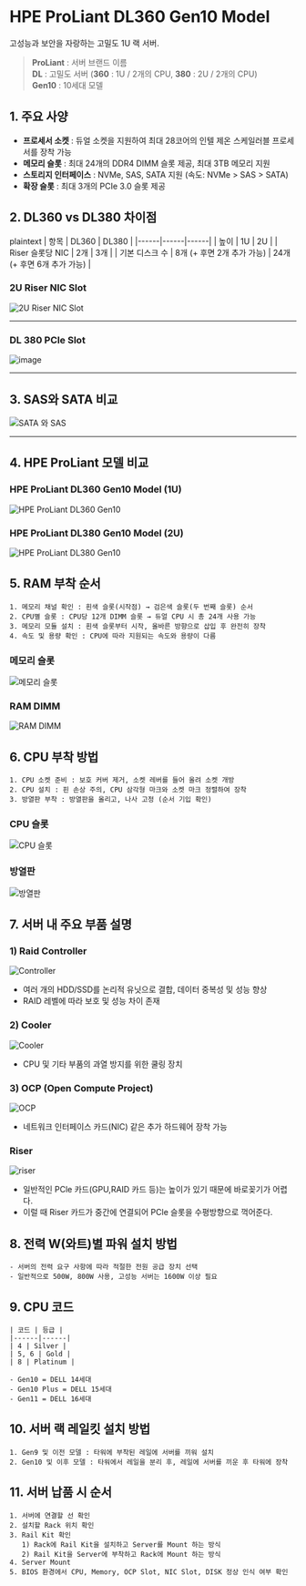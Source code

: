 # HPE ProLiant DL360 Gen10 Model

고성능과 보안을 자랑하는 고밀도 1U 랙 서버.

> **ProLiant** : 서버 브랜드 이름  
> **DL** : 고밀도 서버 (**360** : 1U / 2개의 CPU, **380** : 2U / 2개의 CPU)  
> **Gen10** : 10세대 모델  

## 1. 주요 사양

- **프로세서 소켓** : 듀얼 소켓을 지원하여 최대 28코어의 인텔 제온 스케일러블 프로세서를 장착 가능
- **메모리 슬롯** : 최대 24개의 DDR4 DIMM 슬롯 제공, 최대 3TB 메모리 지원
- **스토리지 인터페이스** : NVMe, SAS, SATA 지원 (속도: NVMe > SAS > SATA)
- **확장 슬롯** : 최대 3개의 PCIe 3.0 슬롯 제공

## 2. DL360 vs DL380 차이점

plaintext
| 항목 | DL360 | DL380 |
|------|------|------|
| 높이 | 1U | 2U |
| Riser 슬롯당 NIC | 2개 | 3개 |
| 기본 디스크 수 | 8개 (+ 후면 2개 추가 가능) | 24개 (+ 후면 6개 추가 가능) |


### 2U Riser NIC Slot
![2U Riser NIC Slot](https://github.com/user-attachments/assets/9d46a4a9-d100-4f84-a751-914210720ac0)

---

### DL 380 PCIe Slot

![image](https://github.com/user-attachments/assets/67da8c75-b59a-401b-9cc3-c22c645b64a4)


---

## 3. SAS와 SATA 비교

![SATA 와 SAS](https://github.com/user-attachments/assets/a408d6bc-7a53-40de-b812-c41d51a47bc2)

---

## 4. HPE ProLiant 모델 비교

### HPE ProLiant DL360 Gen10 Model (1U)
![HPE ProLiant DL360 Gen10](https://github.com/user-attachments/assets/cc2d7776-946c-44eb-b4bc-4261e2fa56b2)

### HPE ProLiant DL380 Gen10 Model (2U)
![HPE ProLiant DL380 Gen10](https://github.com/user-attachments/assets/cb8b15b0-5594-4403-8343-bdcde09b3bb3)

## 5. RAM 부착 순서

```plaintext
1. 메모리 채널 확인 : 흰색 슬롯(시작점) → 검은색 슬롯(두 번째 슬롯) 순서
2. CPU별 슬롯 : CPU당 12개 DIMM 슬롯 → 듀얼 CPU 시 총 24개 사용 가능
3. 메모리 모듈 설치 : 흰색 슬롯부터 시작, 올바른 방향으로 삽입 후 완전히 장착
4. 속도 및 용량 확인 : CPU에 따라 지원되는 속도와 용량이 다름
```

### 메모리 슬롯
![메모리 슬롯](https://github.com/user-attachments/assets/9681a8ee-9b41-41ac-ad01-01638e0e0ac8)

### RAM DIMM
![RAM DIMM](https://github.com/user-attachments/assets/47ed884a-cedf-41a2-b011-3d36642b9f50)

## 6. CPU 부착 방법

```plaintext
1. CPU 소켓 준비 : 보호 커버 제거, 소켓 레버를 들어 올려 소켓 개방
2. CPU 설치 : 핀 손상 주의, CPU 삼각형 마크와 소켓 마크 정렬하여 장착
3. 방열판 부착 : 방열판을 올리고, 나사 고정 (순서 기입 확인)
```

### CPU 슬롯
![CPU 슬롯](https://github.com/user-attachments/assets/5cff10ce-d251-4f70-8fd3-29a544825edb)

### 방열판
![방열판](https://github.com/user-attachments/assets/bc34a826-15f7-497f-b945-24c8c05845cb)

## 7. 서버 내 주요 부품 설명

### 1) Raid Controller
![Controller](https://github.com/user-attachments/assets/4f069bcd-2f7e-4555-a9a3-51998bc42f4e)

- 여러 개의 HDD/SSD를 논리적 유닛으로 결합, 데이터 중복성 및 성능 향상
- RAID 레벨에 따라 보호 및 성능 차이 존재

### 2) Cooler
![Cooler](https://github.com/user-attachments/assets/5dc10fad-dcba-4f92-9e49-dfb3073c8c17)

- CPU 및 기타 부품의 과열 방지를 위한 쿨링 장치

### 3) OCP (Open Compute Project)
![OCP](https://github.com/user-attachments/assets/228be02f-d7e8-4574-aad4-ff7bbe0d2e9b)

- 네트워크 인터페이스 카드(NIC) 같은 추가 하드웨어 장착 가능

### Riser
![riser](https://github.com/user-attachments/assets/5a1c8c78-d134-479e-bdc9-da0a7d869640)

- 일반적인 PCle 카드(GPU,RAID 카드 등)는 높이가 있기 때문에 바로꽂기가 어렵다.
- 이럴 때 Riser 카드가 중간에 연결되어 PCle 슬롯을 수평방향으로 꺽어준다.

 
## 8. 전력 W(와트)별 파워 설치 방법

```plaintext
- 서버의 전력 요구 사항에 따라 적절한 전원 공급 장치 선택
- 일반적으로 500W, 800W 사용, 고성능 서버는 1600W 이상 필요
```

## 9. CPU 코드

```plaintext
| 코드 | 등급 |
|------|------|
| 4 | Silver |
| 5, 6 | Gold |
| 8 | Platinum |

- Gen10 = DELL 14세대
- Gen10 Plus = DELL 15세대
- Gen11 = DELL 16세대
```

## 10. 서버 랙 레일킷 설치 방법

```plaintext
1. Gen9 및 이전 모델 : 타워에 부착된 레일에 서버를 끼워 설치
2. Gen10 및 이후 모델 : 타워에서 레일을 분리 후, 레일에 서버를 끼운 후 타워에 장착
```

## 11. 서버 납품 시 순서

```plaintext
1. 서버에 연결할 선 확인
2. 설치할 Rack 위치 확인
3. Rail Kit 확인
   1) Rack에 Rail Kit을 설치하고 Server를 Mount 하는 방식
   2) Rail Kit을 Server에 부착하고 Rack에 Mount 하는 방식
4. Server Mount
5. BIOS 환경에서 CPU, Memory, OCP Slot, NIC Slot, DISK 정상 인식 여부 확인
```

